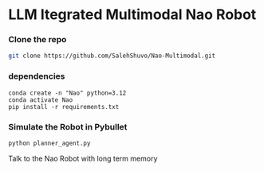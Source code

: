 # LLM Itegrated Multimodal Nao Robot

### Clone the repo
```bash
git clone https://github.com/SalehShuvo/Nao-Multimodal.git
```

### dependencies

```angular2html
conda create -n "Nao" python=3.12
conda activate Nao
pip install -r requirements.txt
```
### Simulate the Robot in Pybullet
```bash
python planner_agent.py
```
Talk to the Nao Robot with long term memory